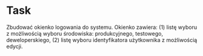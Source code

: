 # Task
Zbudować okienko logowania do systemu.
Okienko zawiera: (1) listę wyboru z możliwością wyboru środowiska:
produkcyjnego, testowego, deweloperskiego, (2) listę wyboru identyfikatora
użytkownika z możliwością edycji.
